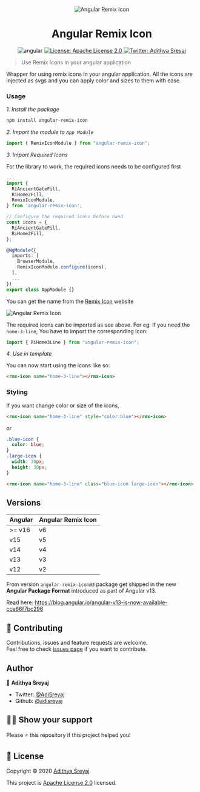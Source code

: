 <p align="center">
    <img src="https://raw.githubusercontent.com/adisreyaj/angular-remix-icon/master/angular-remix-icon.png" alt="Angular Remix Icon">
</p>
<h1 align="center">Angular Remix Icon</h1>
<p align="center">
    <img src="https://img.shields.io/badge/Angular-14-red?style=for-the-badge&logo=angular" alt="angular">
  <a href="https://github.com/adisreyaj/angular-remix-icon/blob/master/LICENSE.md">
    <img alt="License: Apache License 2.0" src="https://img.shields.io/badge/License-Apache License 2.0-yellow.svg?style=for-the-badge&logo=apache" target="_blank" />
  </a>
  <a href="https://twitter.com/AdiSreyaj">
    <img alt="Twitter: Adithya Sreyaj" src="https://img.shields.io/twitter/follow/AdiSreyaj.svg?style=for-the-badge&logo=twitter" target="_blank" />
  </a>
</p>

> Use Remix Icons in your angular application

Wrapper for using remix icons in your angular application.
All the icons are injected as svgs and you can apply color and sizes to them with ease.

### Usage

_1. Install the package_

```sh
npm install angular-remix-icon
```

_2. Import the module to `App Module`_

```ts
import { RemixIconModule } from "angular-remix-icon";
```

_3. Import Required Icons_

For the library to work, the required icons needs to be configured first

```ts
...
import {
  RiAncientGateFill,
  RiHome2Fill,
  RemixIconModule,
} from 'angular-remix-icon';

// Configure the required icons before hand
const icons = {
  RiAncientGateFill,
  RiHome2Fill,
};

@NgModule({
  imports: [
    BrowserModule,
    RemixIconModule.configure(icons),
  ],
  ...
})
export class AppModule {}
```

You can get the name from the [Remix Icon](https://remixicon.com) website

![Angular Remix Icon](https://raw.githubusercontent.com/adisreyaj/angular-remix-icon/master/remix-icon-example.png)

The required icons can be imported as see above. For eg: If you need the `home-3-line`, You have to import the corresponding Icon:

```ts
import { RiHome3Line } from "angular-remix-icon";
```

_4. Use in template_

You can now start using the icons like so:

```html
<rmx-icon name="home-3-line"></rmx-icon>
```

### Styling

If you want change color or size of the icons,

```html
<rmx-icon name="home-3-line" style="color:blue"></rmx-icon>
```

or

```css
.blue-icon {
  color: blue;
}
.large-icon {
  width: 30px;
  height: 30px;
}
```

```html
<rmx-icon name="home-3-line" class="blue-icon large-icon"></rmx-icon>
```

## Versions

| Angular | Angular Remix Icon |
|---------| ------------------ |
| \>= v16 | v6                 |
| v15     | v5                 |
| v14     | v4                 |
| v13     | v3                 |
| v12     | v2                 |

From version `angular-remix-icon@3` package get shipped in the new **Angular Package Format** introduced as part of Angular v13.

Read here: https://blog.angular.io/angular-v13-is-now-available-cce66f7bc296

## 🤝 Contributing

Contributions, issues and feature requests are welcome.<br />
Feel free to check [issues page](https://github.com/adisreyaj/angular-remix-icon/issues) if you want to contribute.

## Author

👤 **Adithya Sreyaj**

- Twitter: [@AdiSreyaj](https://twitter.com/AdiSreyaj)
- Github: [@adisreyaj](https://github.com/adisreyaj)

## 👍🏼 Show your support

Please ⭐️ this repository if this project helped you!

## 📝 License

Copyright © 2020 [Adithya Sreyaj](https://github.com/adisreyaj).<br />

This project is [Apache License 2.0](https://github.com/adisreyaj/angular-remix-icon/blob/master/LICENSE.md) licensed.
